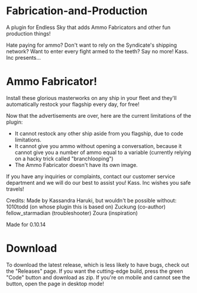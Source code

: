 # Fabrication-and-Production
A plugin for Endless Sky that adds Ammo Fabricators and other fun production things!

Hate paying for ammo? Don't want to rely on the Syndicate's shipping network? Want to enter every fight armed to the teeth? Say no more! Kass. Inc presents...

# Ammo Fabricator!

Install these glorious masterworks on any ship in your fleet and they'll automatically restock your flagship every day, for free!

Now that the advertisements are over, here are the current limitations of the plugin:
- It cannot restock any other ship aside from you flagship, due to code limitations.
- It cannot give you ammo without opening a conversation, because it cannot give you a number of ammo equal to a variable (currently relying on a hacky trick called "branchlooping")
- The Ammo Fabricator doesn't have its own image.

If you have any inquiries or complaints, contact our customer service department and we will do our best to assist you! Kass. Inc wishes you safe travels!

Credits:
Made by Kassandra Haruki, but wouldn't be possible without:
1010todd (on whose plugin this is based on)
Zuckung (co-author)
fellow_starmadian (troubleshooter)
Zoura (inspiration)

Made for 0.10.14

# Download
To download the latest release, which is less likely to have bugs, check out the "Releases" page. If you want the cutting-edge build, press the green "Code" button and download as zip. If you're on mobile and cannot see the button, open the page in desktop mode!